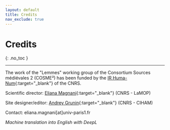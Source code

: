 ```yaml
---
layout: default
title: Credits
nav_exclude: true
---
```


# Credits
{: .no_toc }

---

The work of the "Lemmes" working group of the Consortium Sources médiévales 2 (COSME²) has been funded by the [IR Huma-Num](https://www.huma-num.fr/){:target="_blank"} of the CNRS.

Scientific director: [Eliana Magnani](https://www.pantheonsorbonne.fr/page-perso/emagnani){:target="_blank"} (CNRS - LaMOP)

Site designer/editor: [Andrey Grunin](https://cv.hal.science/andrey-grunin){:target="_blank"} (CNRS - CIHAM)

Contact: eliana.magnani[at]univ-paris1.fr

_Machine translation into English with DeepL_
